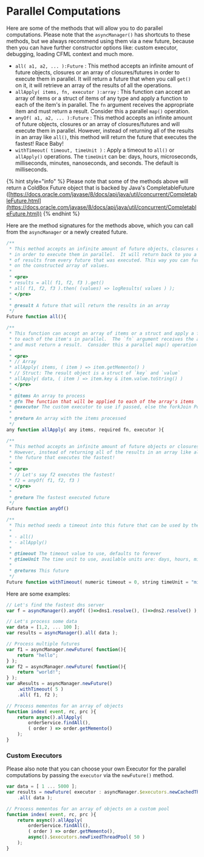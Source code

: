 # Parallel Computations

Here are some of the methods that will allow you to do parallel computations. Please note that the `asyncManager()` has shortcuts to these methods, but we always recommend using them via a new future, because then you can have further constructor options like: custom executor, debugging, loading CFML context and much more.

* `all( a1, a2, ... ):Future` : This method accepts an infinite amount of future objects,  closures or an array of closures/futures in order to execute them in parallel.  It will return a future that when you call `get()` on it, it will retrieve an array of the results of all the operations.
* `allApply( items, fn, executor ):array` : This function can accept an array of items or a struct of items of any type and apply a function to each of the item's in parallel.  The `fn` argument receives the appropriate item and must return a result.  Consider this a parallel `map()` operation.
* `anyOf( a1, a2, ... ):Future` : This method accepts an infinite amount of future objects, closures or an array of closures/futures and will execute them in parallel. However, instead of returning all of the results in an array like `all()`, this method will return the future that executes the fastest! Race Baby!
* `withTimeout( timeout, timeUnit )` : Apply a timeout to `all()` or `allApply()` operations.  The `timeUnit` can be: days, hours, microseconds, milliseconds, minutes, nanoseconds, and seconds. The default is milliseconds.&#x20;

{% hint style="info" %}
Please note that some of the methods above will return a ColdBox Future object that is backed by Java's CompletableFuture ([https://docs.oracle.com/javase/8/docs/api/java/util/concurrent/CompletableFuture.html](https://docs.oracle.com/javase/8/docs/api/java/util/concurrent/CompletableFuture.html))
{% endhint %}

Here are the method signatures for the methods above, which you can call from the `asyncManager` or a newly created future.

```javascript
/**
 * This method accepts an infinite amount of future objects, closures or an array of future objects/closures
 * in order to execute them in parallel.  It will return back to you a future that will return back an array
 * of results from every future that was executed. This way you can further attach processing and pipelining
 * on the constructed array of values.
 *
 * <pre>
 * results = all( f1, f2, f3 ).get()
 * all( f1, f2, f3 ).then( (values) => logResults( values ) );
 * </pre>
 *
 * @result A future that will return the results in an array
 */
Future function all(){

/**
 * This function can accept an array of items or a struct and apply a function
 * to each of the item's in parallel.  The `fn` argument receives the appropriate item
 * and must return a result.  Consider this a parallel map() operation
 *
 * <pre>
 * // Array
 * allApply( items, ( item ) => item.getMemento() )
 * // Struct: The result object is a struct of `key` and `value`
 * allApply( data, ( item ) => item.key & item.value.toString() )
 * </pre>
 *
 * @items An array to process
 * @fn The function that will be applied to each of the array's items
 * @executor The custom executor to use if passed, else the forkJoin Pool
 *
 * @return An array with the items processed
 */
any function allApply( any items, required fn, executor ){

/**
 * This method accepts an infinite amount of future objects or closures and will execute them in parallel.
 * However, instead of returning all of the results in an array like all(), this method will return
 * the future that executes the fastest!
 *
 * <pre>
 * // Let's say f2 executes the fastest!
 * f2 = anyOf( f1, f2, f3 )
 * </pre>
 *
 * @return The fastest executed future
 */
Future function anyOf()

/**
 * This method seeds a timeout into this future that can be used by the following operations:
 *
 * - all()
 * - allApply()
 *
 * @timeout The timeout value to use, defaults to forever
 * @timeUnit The time unit to use, available units are: days, hours, microseconds, milliseconds, minutes, nanoseconds, and seconds. The default is milliseconds
 *
 * @returns This future
 */
Future function withTimeout( numeric timeout = 0, string timeUnit = "milliseconds" )
```

Here are some examples:

```javascript
// Let's find the fastest dns server
var f = asyncManager().anyOf( ()=>dns1.resolve(), ()=>dns2.resolve() );

// Let's process some data
var data = [1,2, ... 100 ];
var results = asyncManager().all( data );

// Process multiple futures
var f1 = asyncManager.newFuture( function(){
    return "hello";
} );
var f2 = asyncManager.newFuture( function(){
    return "world!";
} );
var aResults = asyncManager.newFuture()
    .withTimeout( 5 )
    .all( f1, f2 );

// Process mementos for an array of objects
function index( event, rc, prc ){
    return async().allApply(
        orderService.findAll(),
        ( order ) => order.getMemento()
    );
}
```

### Custom Executors

Please also note that you can choose your own Executor for the parallel computations by passing the `executor` via the `newFuture()` method.

```javascript
var data = [ 1 ... 5000 ];
var results = newFuture( executor : asyncManager.$executors.newCachedThreadPool() )
    .all( data );

// Process mementos for an array of objects on a custom pool
function index( event, rc, prc ){
    return async().allApply(
        orderService.findAll(),
        ( order ) => order.getMemento(),
        async().$executors.newFixedThreadPool( 50 )
    );
}
```
